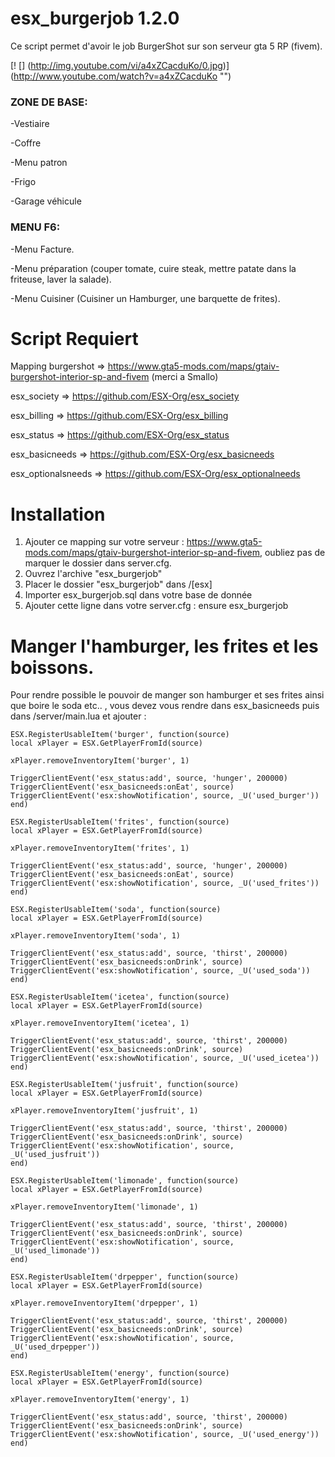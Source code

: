 # esx_burgerjob 1.2.0
Ce script permet d'avoir le job BurgerShot sur son serveur gta 5 RP (fivem).

[! [] (http://img.youtube.com/vi/a4xZCacduKo/0.jpg)] (http://www.youtube.com/watch?v=a4xZCacduKo "")

### ZONE DE BASE:

-Vestiaire

-Coffre

-Menu patron

-Frigo 

-Garage véhicule

### MENU F6:

-Menu Facture.

-Menu préparation (couper tomate, cuire steak, mettre patate dans la friteuse, laver la salade).

-Menu Cuisiner (Cuisiner un Hamburger, une barquette de frites).

# Script Requiert
Mapping burgershot => https://www.gta5-mods.com/maps/gtaiv-burgershot-interior-sp-and-fivem  (merci a Smallo)

esx_society => https://github.com/ESX-Org/esx_society

esx_billing => https://github.com/ESX-Org/esx_billing

esx_status => https://github.com/ESX-Org/esx_status

esx_basicneeds => https://github.com/ESX-Org/esx_basicneeds

esx_optionalsneeds => https://github.com/ESX-Org/esx_optionalneeds

# Installation
1) Ajouter ce mapping sur votre serveur : https://www.gta5-mods.com/maps/gtaiv-burgershot-interior-sp-and-fivem, oubliez pas de marquer le dossier dans server.cfg.
2) Ouvrez l'archive "esx_burgerjob"
3) Placer le dossier "esx_burgerjob" dans /[esx]
4) Importer esx_burgerjob.sql dans votre base de donnée
5) Ajouter cette ligne dans votre server.cfg : ensure esx_burgerjob

# Manger l'hamburger, les frites et les boissons.
Pour rendre possible le pouvoir de manger son hamburger et ses frites ainsi que boire le soda etc.. , vous devez vous rendre dans esx_basicneeds puis dans /server/main.lua et ajouter : 

    ESX.RegisterUsableItem('burger', function(source)
	local xPlayer = ESX.GetPlayerFromId(source)

	xPlayer.removeInventoryItem('burger', 1)

	TriggerClientEvent('esx_status:add', source, 'hunger', 200000)
	TriggerClientEvent('esx_basicneeds:onEat', source)
	TriggerClientEvent('esx:showNotification', source, _U('used_burger'))
    end)

    ESX.RegisterUsableItem('frites', function(source)
	local xPlayer = ESX.GetPlayerFromId(source)

	xPlayer.removeInventoryItem('frites', 1)

	TriggerClientEvent('esx_status:add', source, 'hunger', 200000)
	TriggerClientEvent('esx_basicneeds:onEat', source)
	TriggerClientEvent('esx:showNotification', source, _U('used_frites'))
    end)

    ESX.RegisterUsableItem('soda', function(source)
	local xPlayer = ESX.GetPlayerFromId(source)

	xPlayer.removeInventoryItem('soda', 1)

	TriggerClientEvent('esx_status:add', source, 'thirst', 200000)
	TriggerClientEvent('esx_basicneeds:onDrink', source)
	TriggerClientEvent('esx:showNotification', source, _U('used_soda'))
    end)

    ESX.RegisterUsableItem('icetea', function(source)
	local xPlayer = ESX.GetPlayerFromId(source)

	xPlayer.removeInventoryItem('icetea', 1)

	TriggerClientEvent('esx_status:add', source, 'thirst', 200000)
	TriggerClientEvent('esx_basicneeds:onDrink', source)
	TriggerClientEvent('esx:showNotification', source, _U('used_icetea'))
    end)

    ESX.RegisterUsableItem('jusfruit', function(source)
	local xPlayer = ESX.GetPlayerFromId(source)

	xPlayer.removeInventoryItem('jusfruit', 1)

	TriggerClientEvent('esx_status:add', source, 'thirst', 200000)
	TriggerClientEvent('esx_basicneeds:onDrink', source)
	TriggerClientEvent('esx:showNotification', source, _U('used_jusfruit'))
    end)

    ESX.RegisterUsableItem('limonade', function(source)
	local xPlayer = ESX.GetPlayerFromId(source)

	xPlayer.removeInventoryItem('limonade', 1)

	TriggerClientEvent('esx_status:add', source, 'thirst', 200000)
	TriggerClientEvent('esx_basicneeds:onDrink', source)
	TriggerClientEvent('esx:showNotification', source, _U('used_limonade'))
    end)

    ESX.RegisterUsableItem('drpepper', function(source)
	local xPlayer = ESX.GetPlayerFromId(source)

	xPlayer.removeInventoryItem('drpepper', 1)

	TriggerClientEvent('esx_status:add', source, 'thirst', 200000)
	TriggerClientEvent('esx_basicneeds:onDrink', source)
	TriggerClientEvent('esx:showNotification', source, _U('used_drpepper'))
    end)

    ESX.RegisterUsableItem('energy', function(source)
	local xPlayer = ESX.GetPlayerFromId(source)

	xPlayer.removeInventoryItem('energy', 1)

	TriggerClientEvent('esx_status:add', source, 'thirst', 200000)
	TriggerClientEvent('esx_basicneeds:onDrink', source)
	TriggerClientEvent('esx:showNotification', source, _U('used_energy'))
    end)
